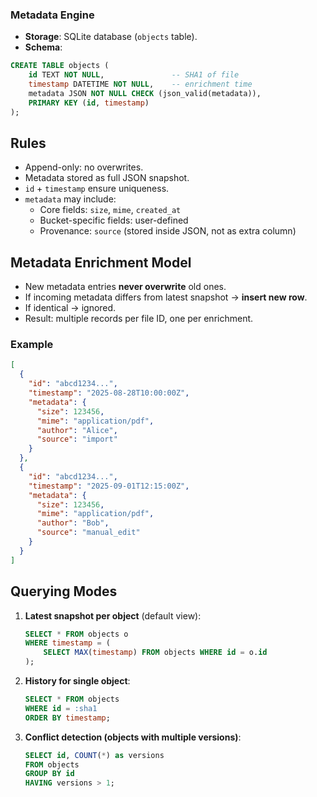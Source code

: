 ### Metadata Engine

- **Storage**: SQLite database (`objects` table).
- **Schema**:

```sql
CREATE TABLE objects (
    id TEXT NOT NULL,               -- SHA1 of file
    timestamp DATETIME NOT NULL,    -- enrichment time
    metadata JSON NOT NULL CHECK (json_valid(metadata)),
    PRIMARY KEY (id, timestamp)
);
```

## Rules

- Append-only: no overwrites.
- Metadata stored as full JSON snapshot.
- `id` + `timestamp` ensure uniqueness.
- `metadata` may include:
    - Core fields: `size`, `mime`, `created_at`
    - Bucket-specific fields: user-defined
    - Provenance: `source` (stored inside JSON, not as extra column)

## Metadata Enrichment Model

* New metadata entries **never overwrite** old ones.
* If incoming metadata differs from latest snapshot → **insert new row**.
* If identical → ignored.
* Result: multiple records per file ID, one per enrichment.

### Example

```json
[
  {
    "id": "abcd1234...",
    "timestamp": "2025-08-28T10:00:00Z",
    "metadata": {
      "size": 123456,
      "mime": "application/pdf",
      "author": "Alice",
      "source": "import"
    }
  },
  {
    "id": "abcd1234...",
    "timestamp": "2025-09-01T12:15:00Z",
    "metadata": {
      "size": 123456,
      "mime": "application/pdf",
      "author": "Bob",
      "source": "manual_edit"
    }
  }
]
```

## Querying Modes

1. **Latest snapshot per object** (default view):

   ```sql
   SELECT * FROM objects o
   WHERE timestamp = (
       SELECT MAX(timestamp) FROM objects WHERE id = o.id
   );
   ```

2. **History for single object**:

   ```sql
   SELECT * FROM objects
   WHERE id = :sha1
   ORDER BY timestamp;
   ```

3. **Conflict detection (objects with multiple versions)**:

   ```sql
   SELECT id, COUNT(*) as versions
   FROM objects
   GROUP BY id
   HAVING versions > 1;
   ```

